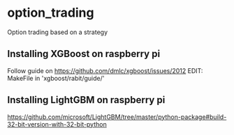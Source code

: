 # option_trading
Option trading based on a strategy

## Installing XGBoost on raspberry pi
Follow guide on https://github.com/dmlc/xgboost/issues/2012
EDIT: MakeFile in 'xgboost/rabit/guide/'

## Installing LightGBM on raspberry pi
https://github.com/microsoft/LightGBM/tree/master/python-package#build-32-bit-version-with-32-bit-python
